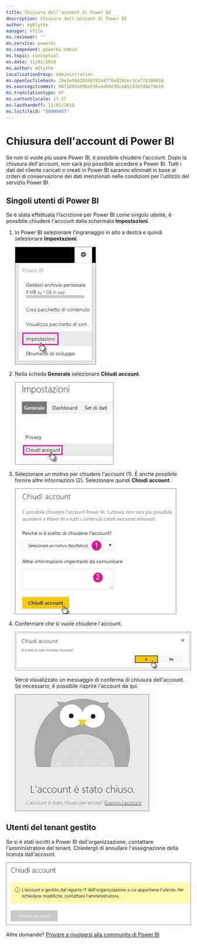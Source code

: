 ```yaml
---
title: Chiusura dell'account di Power BI
description: Chiusura dell'account di Power BI
author: mgblythe
manager: kfile
ms.reviewer: ''
ms.service: powerbi
ms.component: powerbi-admin
ms.topic: conceptual
ms.date: 11/01/2018
ms.author: mblythe
LocalizationGroup: Administration
ms.openlocfilehash: 29e2e5b029208783a8776e8282ec3ca774308d26
ms.sourcegitcommit: 0611860a896e636ceeb6e30ce85243bfd8e7b61d
ms.translationtype: HT
ms.contentlocale: it-IT
ms.lasthandoff: 11/01/2018
ms.locfileid: "50909457"
---
```

# <a name="closing-your-power-bi-account"></a>Chiusura dell'account di Power BI

Se non si vuole più usare Power BI, è possibile chiudere l'account.  Dopo la chiusura dell'account, non sarà più possibile accedere a Power BI. Tutti i dati del cliente caricati o creati in Power BI saranno eliminati in base ai criteri di conservazione dei dati menzionati nelle condizioni per l'utilizzo del servizio Power BI.

## <a name="individual-power-bi-users"></a>Singoli utenti di Power BI

Se è stata effettuata l'iscrizione per Power BI come singolo utente, è possibile chiudere l'account dalla schermata **Impostazioni**.

1. In Power BI selezionare l'ingranaggio in alto a destra e quindi selezionare **Impostazioni**.

    ![Impostazioni](media/service-admin-closing-your-account/closeaccount-settings.png)

1. Nella scheda **Generale** selezionare **Chiudi account**.

    ![Chiudi account](media/service-admin-closing-your-account/closeaccount-settings2.png)

1. Selezionare un motivo per chiudere l'account (1). È anche possibile fornire altre informazioni (2). Selezionare quindi **Chiudi account**.

    ![Selezionare un motivo](media/service-admin-closing-your-account/closeaccount-settings3.png)

1. Confermare che si vuole chiudere l'account.

    ![Confermare la chiusura](media/service-admin-closing-your-account/closeaccount-settings4.png)

    Verrà visualizzato un messaggio di conferma di chiusura dell'account. Se necessario, è possibile riaprire l'account da qui.

    ![Conferma dell'account](media/service-admin-closing-your-account/closeaccount-settings5.png)

## <a name="managed-tenant-users"></a>Utenti del tenant gestito

Se si è stati iscritti a Power BI dall'organizzazione, contattare l'amministratore del tenant. Chiedergli di annullare l'assegnazione della licenza dall'account.

![Chiusura dell'account gestita](media/service-admin-closing-your-account/closeaccountmanaged.png)

Altre domande? [Provare a rivolgersi alla community di Power BI](http://community.powerbi.com/)